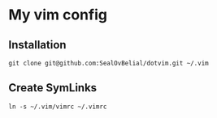 My vim config
=============

Installation
------------

`git clone git@github.com:SealOvBelial/dotvim.git ~/.vim`

Create SymLinks
---------------
`ln -s ~/.vim/vimrc ~/.vimrc`

